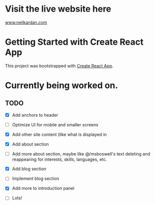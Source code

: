 # Visit the live website here
www.neilkardan.com

# Getting Started with Create React App

This project was bootstrapped with [Create React App](https://github.com/facebook/create-react-app).

# Currently being worked on.

## TODO
- [X] Add anchors to header
- [ ] Optimize UI for mobile and smaller screens
- [X] Add other site content (like what is displayed in
- [X] Add about section
- [ ] Add more about section, maybe like @/msboswell's text deleting and reappearing for interests, skills, languages, etc.
- [X] Add blog section 
- [ ] Implement blog section
- [X] Add more to introduction panel
- [ ] Lots!

